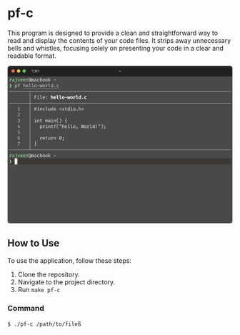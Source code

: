# pf-c

This program is designed to provide a clean and straightforward way to read and display the contents of your code files. It strips away unnecessary bells and whistles, focusing solely on presenting your code in a clear and readable format.

![Example Image](example.png)

## How to Use

To use the application, follow these steps:

1. Clone the repository.
2. Navigate to the project directory.
3. Run `make pf-c`

### Command

`$ ./pf-c /path/to/fileß`
